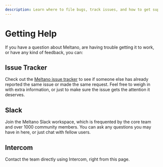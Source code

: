 ```yaml
---
description: Learn where to file bugs, track issues, and how to get support from the Meltano Slack and other channels.
---
```


# Getting Help

If you have a question about Meltano, are having trouble getting it to work, or have any kind of feedback, you can:

## Issue Tracker

Check out the [Meltano issue tracker][issues] to see if someone else has already reported the same issue or made the same request. Feel free to weigh in with extra information, or just to make sure the issue gets the attention it deserves.

## Slack

Join the <SlackChannelLink>Meltano Slack workspace<OutboundLink /></SlackChannelLink>, which is frequented by the core team and over 1000 community members. You can ask any questions you may have in here, or just chat with fellow users.

## Intercom

<IntercomLink>Contact the team directly</IntercomLink> using Intercom, right from this page.


[issues]: https://gitlab.com/meltano/meltano/issues/
